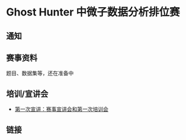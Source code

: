 # Ghost Hunter 中微子数据分析排位赛

## 通知

## 赛事资料

题目、数据集等，还在准备中

## 培训/宣讲会

- [第一次宣讲：赛事宣讲会和第一次培训会](data/briefing-and-data-set.md)

## 链接

